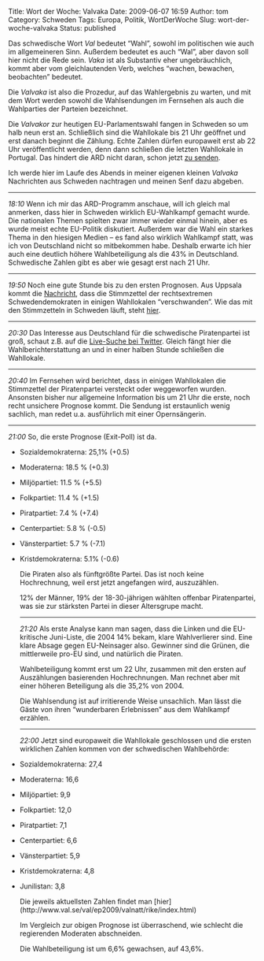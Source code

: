Title: Wort der Woche: Valvaka
Date: 2009-06-07 16:59
Author: tom
Category: Schweden
Tags: Europa, Politik, WortDerWoche
Slug: wort-der-woche-valvaka
Status: published

Das schwedische Wort *Val* bedeutet “Wahl”, sowohl im politischen wie
auch im allgemeineren Sinn. Außerdem bedeutet es auch “Wal”, aber davon
soll hier nicht die Rede sein. *Vaka* ist als Substantiv eher
ungebräuchlich, kommt aber vom gleichlautenden Verb, welches “wachen,
bewachen, beobachten” bedeutet.

Die *Valvaka* ist also die Prozedur, auf das Wahlergebnis zu warten, und
mit dem Wort werden sowohl die Wahlsendungen im Fernsehen als auch die
Wahlparties der Parteien bezeichnet.

Die *Valvakor* zur heutigen EU-Parlamentswahl fangen in Schweden so um
halb neun erst an. Schließlich sind die Wahllokale bis 21 Uhr geöffnet
und erst danach beginnt die Zählung. Echte Zahlen dürfen europaweit erst
ab 22 Uhr veröffentlicht werden, denn dann schließen die letzten
Wahllokale in Portugal. Das hindert die ARD nicht daran, schon jetzt [zu
senden](http://www.tagesschau.de/multimedia/livestreams/index.html).

Ich werde hier im Laufe des Abends in meiner eigenen kleinen *Valvaka*
Nachrichten aus Schweden nachtragen und meinen Senf dazu abgeben.

<!--more-->

* * * * *

*18:10* Wenn ich mir das ARD-Programm anschaue, will ich gleich mal
anmerken, dass hier in Schweden wirklich EU-Wahlkampf gemacht wurde. Die
nationalen Themen spielten zwar immer wieder einmal hinein, aber es
wurde meist echte EU-Politik diskutiert. Außerdem war die Wahl ein
starkes Thema in den hiesigen Medien – es fand also wirklich Wahlkampf
statt, was ich von Deutschland nicht so mitbekommen habe. Deshalb
erwarte ich hier auch eine deutlich höhere Wahlbeteiligung als die 43%
in Deutschland. Schwedische Zahlen gibt es aber wie gesagt erst nach 21
Uhr.

* * * * *

*19:50* Noch eine gute Stunde bis zu den ersten Prognosen. Aus Uppsala
kommt die
[Nachricht](http://www.dn.se/fordjupning/europa2009/misstankt-valfusk-i-uppsala-polisanmalt-1.886357),
dass die Stimmzettel der rechtsextremen Schwedendemokraten in einigen
Wahllokalen “verschwanden”. Wie das mit den Stimmzetteln in Schweden
läuft, steht [hier](http://www.fiket.de/2009/06/07/waehlen-gehen/).

* * * * *

*20:30* Das Interesse aus Deutschland für die schwedische Piratenpartei
ist groß, schaut z.B. auf die [Live-Suche bei
Twitter](http://search.twitter.com/search?q=schweden). Gleich fängt hier
die Wahlberichterstattung an und in einer halben Stunde schließen die
Wahllokale.

* * * * *

*20:40* Im Fernsehen wird berichtet, dass in einigen Wahllokalen die
Stimmzettel der Piratenpartei versteckt oder weggeworfen wurden.
Ansonsten bisher nur allgemeine Information bis um 21 Uhr die erste,
noch recht unsichere Prognose kommt. Die Sendung ist erstaunlich wenig
sachlich, man redet u.a. ausführlich mit einer Opernsängerin.

* * * * *

*21:00* So, die erste Prognose (Exit-Poll) ist da.

-   Sozialdemokraterna: 25,1% (+0.5)
-   Moderaterna: 18.5 % (+0.3)
-   Miljöpartiet: 11.5 % (+5.5)
-   Folkpartiet: 11.4 % (+1.5)
-   Piratpartiet: 7.4 % (+7.4)
-   Centerpartiet: 5.8 % (-0.5)
-   Vänsterpartiet: 5.7 % (-7.1)

-   Kristdemokraterna: 5.1% (-0.6)

    </p>
    Die Piraten also als fünftgrößte Partei. Das ist noch keine
    Hochrechnung, weil erst jetzt angefangen wird, auszuzählen.

    12% der Männer, 19% der 18-30-jährigen wählten offenbar
    Piratenpartei, was sie zur stärksten Partei in dieser Altersgrupe
    macht.

    * * * * *

    *21:20* Als erste Analyse kann man sagen, dass die Linken und die
    EU-kritische Juni-Liste, die 2004 14% bekam, klare Wahlverlierer
    sind. Eine klare Absage gegen EU-Neinsager also. Gewinner sind die
    Grünen, die mittlerweile pro-EU sind, und natürlich die Piraten.

    Wahlbeteiligung kommt erst um 22 Uhr, zusammen mit den ersten auf
    Auszählungen basierenden Hochrechnungen. Man rechnet aber mit einer
    höheren Beteiligung als die 35,2% von 2004.

    Die Wahlsendung ist auf irritierende Weise unsachlich. Man lässt die
    Gäste von ihren “wunderbaren Erlebnissen” aus dem Wahlkampf
    erzählen.

    * * * * *

    *22:00* Jetzt sind europaweit die Wahllokale geschlossen und die
    ersten wirklichen Zahlen kommen von der schwedischen Wahlbehörde:

-   Sozialdemokraterna: 27,4
-   Moderaterna: 16,6
-   Miljöpartiet: 9,9
-   Folkpartiet: 12,0
-   Piratpartiet: 7,1
-   Centerpartiet: 6,6
-   Vänsterpartiet: 5,9
-   Kristdemokraterna: 4,8

<ul>
<li>
Junilistan: 3,8

</p>
Die jeweils aktuellsten Zahlen findet man
[hier](http://www.val.se/val/ep2009/valnatt/rike/index.html)

Im Vergleich zur obigen Prognose ist überraschend, wie schlecht die
regierenden Moderaten abschneiden.

Die Wahlbeteiligung ist um 6,6% gewachsen, auf 43,6%.

